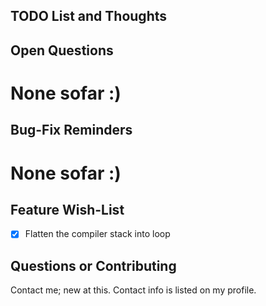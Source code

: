 TODO List and Thoughts
------------

## Open Questions

# None sofar :)

## Bug-Fix Reminders

# None sofar :)

## Feature Wish-List

- [x] Flatten the compiler stack into loop

## Questions or Contributing
Contact me; new at this. Contact info is listed on my profile.
